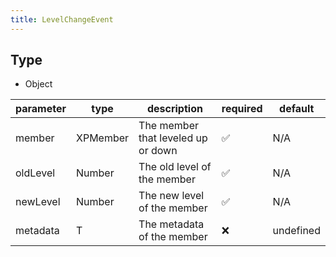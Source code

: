 ```yaml
---
title: LevelChangeEvent
---
```


## Type

- Object

|parameter|type|description|required|default|
|---------|----|-----------|--------|-------|
|member|XPMember|The member that leveled up or down|✅|N/A|
|oldLevel|Number|The old level of the member|✅|N/A|
|newLevel|Number|The new level of the member|✅|N/A|
|metadata|T|The metadata of the member|❌|undefined|

